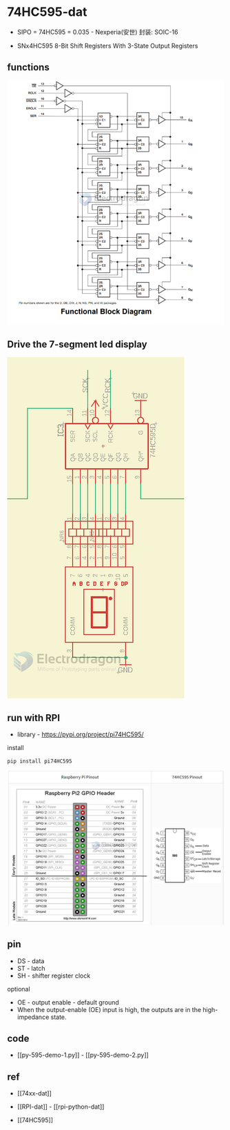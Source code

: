 
# 74HC595-dat

- SIPO = 74HC595 = 0.035 - Nexperia(安世) 封装: SOIC-16

- SNx4HC595 8-Bit Shift Registers With 3-State Output Registers

## functions 

![](2024-09-30-18-08-46.png)

## Drive the 7-segment led display 

![](2024-02-28-14-42-59.png)


## run with RPI 

- library - https://pypi.org/project/pi74HC595/

install 

    pip install pi74HC595


![](2024-09-30-18-10-06.png)

## pin 

- DS - data 
- ST - latch
- SH - shifter register clock 

optional
- OE - output enable - default ground 
- When the output-enable (OE) input is high, the outputs are in the high-impedance state.


## code 

- [[py-595-demo-1.py]] - [[py-595-demo-2.py]]


## ref 

- [[74xx-dat]]

- [[RPI-dat]] - [[rpi-python-dat]]

- [[74HC595]]